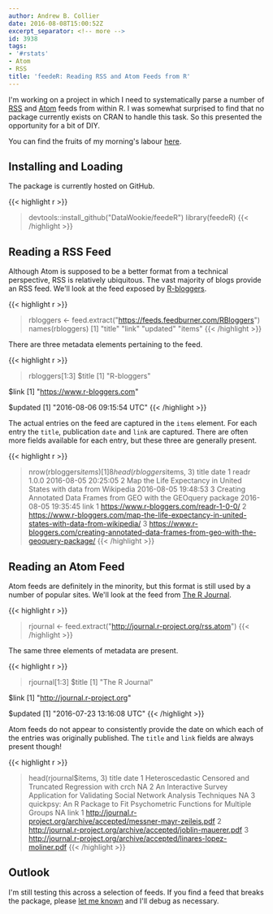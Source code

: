 ```yaml
---
author: Andrew B. Collier
date: 2016-08-08T15:00:52Z
excerpt_separator: <!-- more -->
id: 3938
tags:
- '#rstats'
- Atom
- RSS
title: 'feedeR: Reading RSS and Atom Feeds from R'
---
```


I'm working on a project in which I need to systematically parse a number of [RSS](https://en.wikipedia.org/wiki/RSS) and [Atom](https://en.wikipedia.org/wiki/Atom_(standard)) feeds from within R. I was somewhat surprised to find that no package currently exists on CRAN to handle this task. So this presented the opportunity for a bit of DIY.

You can find the fruits of my morning's labour [here](https://github.com/DataWookie/feedeR).

<!--more-->

## Installing and Loading

The package is currently hosted on GitHub.

{{< highlight r >}}
> devtools::install_github("DataWookie/feedeR")
> library(feedeR)
{{< /highlight >}}

## Reading a RSS Feed

Although Atom is supposed to be a better format from a technical perspective, RSS is relatively ubiquitous. The vast majority of blogs provide an RSS feed. We'll look at the feed exposed by [R-bloggers](https://www.r-bloggers.com).

{{< highlight r >}}
> rbloggers <- feed.extract("https://feeds.feedburner.com/RBloggers")
> names(rbloggers)
[1] "title" "link" "updated" "items"
{{< /highlight >}}

There are three metadata elements pertaining to the feed.

{{< highlight r >}}
> rbloggers[1:3]
$title
[1] "R-bloggers"

$link
[1] "https://www.r-bloggers.com"

$updated
[1] "2016-08-06 09:15:54 UTC"
{{< /highlight >}}

The actual entries on the feed are captured in the `items` element. For each entry the `title`, publication `date` and `link` are captured. There are often more fields available for each entry, but these three are generally present.

{{< highlight r >}}
> nrow(rbloggers$items)
[1] 8
> head(rbloggers$items, 3)
                                                              title                date
1                                                       readr 1.0.0 2016-08-05 20:25:05
2 Map the Life Expectancy in United States with data from Wikipedia 2016-08-05 19:48:53
3 Creating Annotated Data Frames from GEO with the GEOquery package 2016-08-05 19:35:45
                                                                                           link
1                                                       https://www.r-bloggers.com/readr-1-0-0/
2 https://www.r-bloggers.com/map-the-life-expectancy-in-united-states-with-data-from-wikipedia/
3 https://www.r-bloggers.com/creating-annotated-data-frames-from-geo-with-the-geoquery-package/
{{< /highlight >}}

## Reading an Atom Feed

Atom feeds are definitely in the minority, but this format is still used by a number of popular sites. We'll look at the feed from [The R Journal](https://journal.r-project.org/).

{{< highlight r >}}
> rjournal <- feed.extract("http://journal.r-project.org/rss.atom")
{{< /highlight >}}

The same three elements of metadata are present.

{{< highlight r >}}
> rjournal[1:3]
$title
[1] "The R Journal"

$link
[1] "http://journal.r-project.org"

$updated
[1] "2016-07-23 13:16:08 UTC"
{{< /highlight >}}

Atom feeds do not appear to consistently provide the date on which each of the entries was originally published. The `title` and `link` fields are always present though!

{{< highlight r >}}
> head(rjournal$items, 3)
                                                                                title date
1                         Heteroscedastic Censored and Truncated Regression with crch   NA
2 An Interactive Survey Application for Validating Social Network Analysis Techniques   NA
3            quickpsy: An R Package to Fit Psychometric Functions for Multiple Groups   NA
                                                                     link
1  http://journal.r-project.org/archive/accepted/messner-mayr-zeileis.pdf
2        http://journal.r-project.org/archive/accepted/joblin-mauerer.pdf
3 http://journal.r-project.org/archive/accepted/linares-lopez-moliner.pdf
{{< /highlight >}}

## Outlook

I'm still testing this across a selection of feeds. If you find a feed that breaks the package, please [let me known](https://github.com/DataWookie/feedeR/issues) and I'll debug as necessary.
